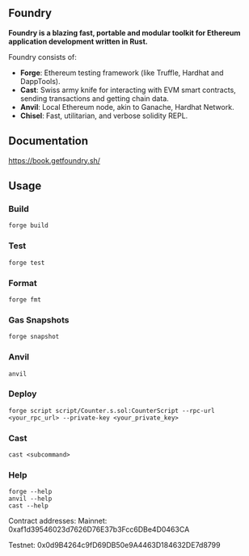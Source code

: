 ## Foundry

**Foundry is a blazing fast, portable and modular toolkit for Ethereum application development written in Rust.**

Foundry consists of:

- **Forge**: Ethereum testing framework (like Truffle, Hardhat and DappTools).
- **Cast**: Swiss army knife for interacting with EVM smart contracts, sending transactions and getting chain data.
- **Anvil**: Local Ethereum node, akin to Ganache, Hardhat Network.
- **Chisel**: Fast, utilitarian, and verbose solidity REPL.

## Documentation

<https://book.getfoundry.sh/>

## Usage

### Build

```shell
forge build
```

### Test

```shell
forge test
```

### Format

```shell
forge fmt
```

### Gas Snapshots

```shell
forge snapshot
```

### Anvil

```shell
anvil
```

### Deploy

```shell
forge script script/Counter.s.sol:CounterScript --rpc-url <your_rpc_url> --private-key <your_private_key>
```

### Cast

```shell
cast <subcommand>
```

### Help

```shell
forge --help
anvil --help
cast --help
```

Contract addresses:
Mainnet:
    0xaf1d39546023d7626D76E37b3Fcc6DBe4D0463CA

Testnet:
    0x0d9B4264c9fD69DB50e9A4463D184632DE7d8799
